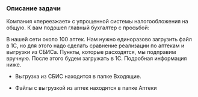 ### Описание задачи 

Компания «переезжает» с упрощенной системы налогообложения на общую. К вам подошел главный бухгалтер с просьбой:

В нашей сети около 100 аптек. Нам нужно единоразово загрузить файл в 1С, но для этого надо сделать сравнение реализации по аптекам и выгрузки из СБИСа. 
Пункты, которые расходятся, мы подправим вручную. После этого будем загружать в 1С. Подробная информация ниже.

* Выгрузка из СБИС находится в папке Входящие. 

* Файлы с выгрузкой из аптек находятся в папке Аптеки
